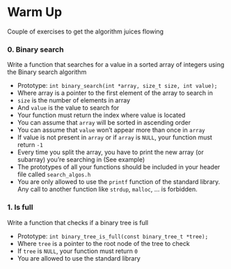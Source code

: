 # Warm Up
Couple of exercises to get the algorithm juices flowing

### 0. Binary search
Write a function that searches for a value in a sorted array of integers using the Binary search algorithm
- Prototype: `int binary_search(int *array, size_t size, int value);`
- Where array is a pointer to the first element of the array to search in
- `size` is the number of elements in array
- And `value` is the value to search for
- Your function must return the index where value is located
- You can assume that `array` will be sorted in ascending order
- You can assume that `value` won’t appear more than once in `array`
- If value is not present in `array` or if `array` is `NULL`, your function must return `-1`
- Every time you split the array, you have to print the new array (or subarray) you’re searching in (See example)
- The prototypes of all your functions should be included in your header file called `search_algos.h`
- You are only allowed to use the `printf` function of the standard library. Any call to another function like `strdup`, `malloc`, … is forbidden.

### 1. Is full
Write a function that checks if a binary tree is full
- Prototype: `int binary_tree_is_full(const binary_tree_t *tree);`
- Where `tree` is a pointer to the root node of the tree to check
- If `tree` is `NULL`, your function must return `0`
- You are allowed to use the standard library
